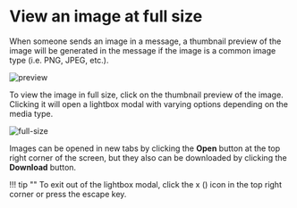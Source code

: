 # View an image at full size

When someone sends an image in a message, a thumbnail preview of the image
will be generated in the message if the image is a common image type (i.e.
PNG, JPEG, etc.).

![preview](/static/images/help/image-preview.png)

To view the image in full size, click on the thumbnail preview of the image.
Clicking it will open a lightbox modal with varying options depending on the
media type.

![full-size](/static/images/help/full-size.png)

Images can be opened in new tabs by clicking the **Open** button at the top
right corner of the screen, but they also can be downloaded by clicking the
**Download** button.

!!! tip ""
    To exit out of the lightbox modal, click the x (<i
    class="icon-vector-remove"></i>) icon in the top right corner or press
    the escape key.
